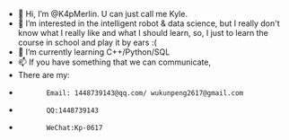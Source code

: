 - 👋 Hi, I’m @K4pMerlin. U can just call me Kyle.
- 👀 I’m interested in the intelligent robot & data science, 
      but I really don't know what I really like and what I should learn, 
      so, I just to learn the course in school and play it by ears :(
- 🌱 I’m currently learning C++/Python/SQL
- 📫 If you have something that we can communicate, 
- There are my: 
-            Email: 1448739143@qq.com/ wukunpeng2617@gmail.com
-            QQ:1448739143
-            WeChat:Kp-0617

<!---
K4pMerlin/K4pMerlin is a ✨ special ✨ repository because its `README.md` (this file) appears on your GitHub profile.
You can click the Preview link to take a look at your changes.
--->

